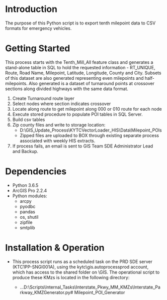 # Introduction 
The purpose of this Python script is to export tenth milepoint data to CSV formats for emergency vehicles. 

# Getting Started
This process starts with the Tenth_Mill_All feature class and generates a stand-alone table in SQL to hold the requested information - RT_UNIQUE, Route, Road Name, Milepoint, Latitude, Longitude, County and City.  Subsets of this dataset are also generated representing even milepoints and half-milepoints.  Also generated is a dataset of turnaround points at crossover sections along divided highways with the same data format.
1.  Create Turnaround route layer
2.  Select nodes where section indicates crossover
3.  Locate along route to get milepoint along 000 or 010 route for each node
4.  Execute stored procedure to populate POI tables in SQL Server.
5.  Build csv tables
6.  Zip county files and write to storage location:
    -   D:\GIS_Update_Process\KYTCVectorLoader_HIS\Data\Milepoint_POIs
    -   Zipped files are uploaded to BOX through existing separate process associated with weekly HIS extracts.
7.  If process fails, an email is sent to GIS Team SDE Administrator Lead and Backup.


# Dependencies
* Python 3.6.5
* ArcGIS Pro 2.2.4
* Python modules:
    -   arcpy
    -   pyodbc
    -   pandas
    -   os, shutil
    -   zipfile
    -   smtplib

# Installation & Operation
*   This process script runs as a scheduled task on the PRD SDE server (KTC1PP-SNGI001A), using the kytc\gis.autoprocessprod account, which has access to the shared folder on \GIS.  The operational script to produce these KMzs is located in the following directory:
    
    - ...D:\Scripts\Internal_Tasks\Interstate_Pkwy_MM_KMZs\Interstate_Parkway_KMZGenerator.py# Milepoint_POI_Generator
